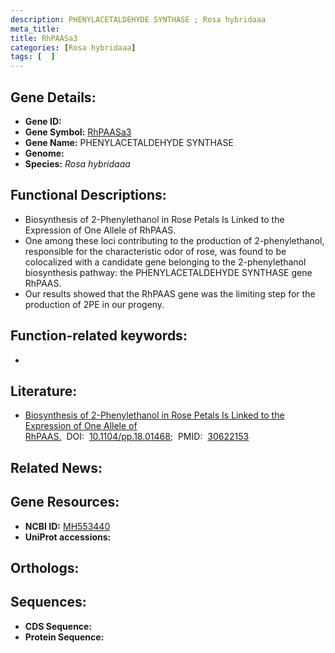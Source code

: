 ```yaml
---
description: PHENYLACETALDEHYDE SYNTHASE ; Rosa hybridaaa
meta_title:
title: RhPAASa3
categories: [Rosa hybridaaa]
tags: [  ]
---
```


## Gene Details:
- **Gene ID:** []()
- **Gene Symbol:** <u>RhPAASa3</u>
- **Gene Name:** PHENYLACETALDEHYDE SYNTHASE
- **Genome:** []()
- **Species:** *Rosa hybridaaa*

## Functional Descriptions:
   - Biosynthesis of 2-Phenylethanol in Rose Petals Is Linked to the Expression of One Allele of RhPAAS.
   - One among these loci contributing to the production of 2-phenylethanol, responsible for the characteristic odor of rose, was found to be colocalized with a candidate gene belonging to the 2-phenylethanol biosynthesis pathway: the PHENYLACETALDEHYDE SYNTHASE gene RhPAAS.
   - Our results showed that the RhPAAS gene was the limiting step for the production of 2PE in our progeny.

## Function-related keywords:
   - [](/tags//)

## Literature:
   - [Biosynthesis of 2-Phenylethanol in Rose Petals Is Linked to the Expression of One Allele of RhPAAS.](https://doi.org/10.1104/pp.18.01468)&nbsp;&nbsp;DOI:&nbsp;&nbsp;[10.1104/pp.18.01468](https://doi.org/10.1104/pp.18.01468);&nbsp;&nbsp;PMID:&nbsp;&nbsp;[30622153](https://pubmed.ncbi.nlm.nih.gov/30622153/)

## Related News:

## Gene Resources:
- **NCBI ID:**  [MH553440](https://www.ncbi.nlm.nih.gov/gene/?term=MH553440)
- **UniProt accessions:**  [](https://www.uniprot.org/uniprotkb//entry)

## Orthologs:

## Sequences:
- **CDS Sequence:**
- **Protein Sequence:**
